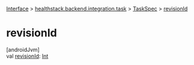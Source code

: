 
[Interface](../../../index.html) > [healthstack.backend.integration.task](../index.html) > [TaskSpec](index.html) > [revisionId](revision-id.html)



# revisionId



[androidJvm]\
val [revisionId](revision-id.html): [Int](https://kotlinlang.org/api/latest/jvm/stdlib/kotlin/-int/index.html)




